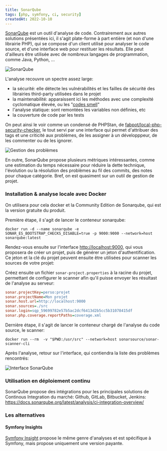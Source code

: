 ```yaml
---
title: SonarQube
tags: [php, symfony, ci, security]
createdAt: 2022-10-10
---
```


[SonarQube](https://www.sonarqube.org/) est un outil d'analyse de code. Contrairement aux autres solutions présentées ici, il s'agit plate-forme à part entière (et non d'une librairie PHP), qui se compose d'un client utilisé pour analyser le code source, et d'une interface web pour restituer les résultats.
Elle peut d'ailleurs être utilisée avec de nombreux langages de programmation, comme Java, Python, ...

![SonarQube](/img/sonarqube.svg)

L'analyse recouvre un spectre assez large:
- la sécurité: elle détecte les vulnérabilités et les failles de sécurité des librairies third-party utilisées dans le projet
- la maintenabilité: apparaissent ici les méthodes avec une complexité cyclomatique élevée, ou les "[codes smell](https://refactoring.guru/fr/refactoring/smells)"
- l'analyse statique: sont remontées les variables non définies, etc
- la couverture de code par les tests

On peut ainsi le voir comme un condensé de PHPStan, de [fabpot/local-php-security-checker](https://github.com/fabpot/local-php-security-checker), le tout servi par une interface qui permet d'attribuer des tags et une criticité aux problèmes, de les assigner à un développpeur, de les commenter ou de les ignorer.

![Gestion des problèmes](/img/sonarqube2.png)

En outre, SonarQube propose plusieurs métriques intéressantes, comme une estimation du temps nécessaire pour réduire la dette technique, l'évolution ou la résolution des problèmes au fil des commits, des notes pour chaque catégorie. Bref, on est quasiment sur un outil de gestion de projet.

### Installation & analyse locale avec Docker

On utilisera pour cela docker et la Community Edition de Sonarqube, qui est la version gratuite du produit.

Première étape, il s'agit de lancer le conteneur sonarqube:
```shell
docker run -d --name sonarqube -e SONAR_ES_BOOTSTRAP_CHECKS_DISABLE=true -p 9000:9000 --network=host sonarqube:latest
```

Rendez-vous ensuite sur l'interface <http://localhost:9000>, qui vous proposera de créer un projet, puis de générer un jeton d'authentification. Ce jeton et la clé du projet peuvent ensuite être utilisées pour scanner les sources de votre projet:

Créez ensuite un fichier `sonar-project.properties` à la racine du projet, permettant de configurer le scanner afin qu'il puisse envoyer les résultast de l'analyse au serveur:

```ini
sonar.projectKey=perso:projet
sonar.projectName=Mon projet
sonar.host.url=http://localhost:9000
sonar.sources=./src
sonar.login=sqp_59699782e57b5ac2dcf6413d2b5cc5b31078415df
sonar.php.coverage.reportPaths=coverage.xml
```

Dernière étape, il s'agit de lancer le conteneur chargé de l'analyse du code source, le scanner:
```shell
docker run --rm  -v "$PWD:/usr/src" --network=host sonarsource/sonar-scanner-cli
```


Après l'analyse, retour sur l'interface, qui contiendra la liste des problèmes rencontrés:

![Interface SonarQube](/img/sonarqube1.png)


### Utilisation en déploiement continu

SonarQube propose des intégrations pour les principales solutions de Continous Integration du marché: Github, GitLab, Bitbucket, Jenkins: <https://docs.sonarqube.org/latest/analysis/ci-integration-overview/>

### Les alternatives

#### Symfony Insights

[Symfony Insight](https://insight.symfony.com/) propose le même genre d'analyses et est spécifique à Symfony, mais propose uniquement une version payante.
